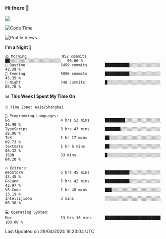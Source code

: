 ### Hi there 👋

<!--
**JJAYCHEN1e/jjaychen1e** is a ✨ _special_ ✨ repository because its `README.md` (this file) appears on your GitHub profile.

Here are some ideas to get you started:

- 🔭 I’m currently working on ...
- 🌱 I’m currently learning ...
- 👯 I’m looking to collaborate on ...
- 🤔 I’m looking for help with ...
- 💬 Ask me about ...
- 📫 How to reach me: ...
- 😄 Pronouns: ...
- ⚡ Fun fact: ...
-->

[![](https://github-readme-stats.vercel.app/api?username=jjaychen1e&show_icons=true)](https://github.com/jjaychen1e/github-readme-stats?count_private=true)

<!--START_SECTION:waka-->
![Code Time](http://img.shields.io/badge/Code%20Time-1%2C134%20hrs%2025%20mins-blue)

![Profile Views](http://img.shields.io/badge/Profile%20Views-5-blue)

**I'm a Night 🦉** 

```text
🌞 Morning                852 commits         ██░░░░░░░░░░░░░░░░░░░░░░░   06.60 % 
🌆 Daytime                5459 commits        ███████████░░░░░░░░░░░░░░   42.28 % 
🌃 Evening                5856 commits        ███████████░░░░░░░░░░░░░░   45.35 % 
🌙 Night                  746 commits         █░░░░░░░░░░░░░░░░░░░░░░░░   05.78 % 
```


📊 **This Week I Spent My Time On** 

```text
🕑︎ Time Zone: Asia/Shanghai

💬 Programming Languages: 
Go                       4 hrs 53 mins       █████████░░░░░░░░░░░░░░░░   36.90 % 
TypeScript               3 hrs 43 mins       ███████░░░░░░░░░░░░░░░░░░   28.06 % 
TeX                      1 hr 17 mins        ██░░░░░░░░░░░░░░░░░░░░░░░   09.73 % 
textmate                 1 hr 6 mins         ██░░░░░░░░░░░░░░░░░░░░░░░   08.32 % 
JSON                     33 mins             █░░░░░░░░░░░░░░░░░░░░░░░░   04.20 % 

🔥 Editors: 
WebStorm                 5 hrs 45 mins       ███████████░░░░░░░░░░░░░░   43.45 % 
GoLand                   5 hrs 42 mins       ███████████░░░░░░░░░░░░░░   42.97 % 
VS Code                  1 hr 45 mins        ███░░░░░░░░░░░░░░░░░░░░░░   13.19 % 
Intellijidea             3 mins              ░░░░░░░░░░░░░░░░░░░░░░░░░   00.38 % 

💻 Operating System: 
Mac                      13 hrs 16 mins      █████████████████████████   100.00 % 
```


 Last Updated on 29/04/2024 16:23:04 UTC
<!--END_SECTION:waka-->
